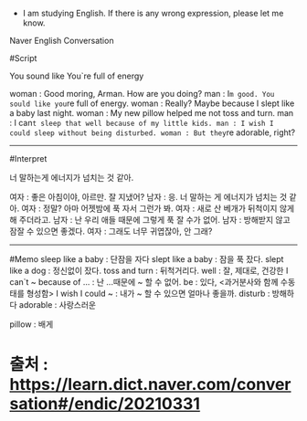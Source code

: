 
* I am studying English. If there is any wrong expression, please let me know.

Naver English Conversation

#Script

You sound like You`re full of energy

woman : Good moring, Arman. How are you doing?
man : I`m good. You sould like you`re full of energy.
woman : Really? Maybe because I slept like a baby last night.
woman : My new pillow helped me not toss and turn.
man : I can`t sleep that well because of my little kids.
man : I wish I could sleep without being disturbed.
woman : But they`re adorable, right?

---

#Interpret

너 말하는게 에너지가 넘치는 것 같아.

여자 : 좋은 아침이야, 아르만. 잘 지냈어?
남자 : 응. 너 말하는 게 에너지가 넘치는 것 같아.
여자 : 정말? 아마 어젯밤에 푹 자서 그런가 봐.
여자 : 새로 산 베개가 뒤척이지 않게 해 주더라고.
남자 : 난 우리 애들 때문에 그렇게 푹 잘 수가 없어.
남자 : 방해받지 않고 잠잘 수 있으면 좋겠다.
여자 : 그래도 너무 귀엽잖아, 안 그래?

---

#Memo
sleep like a baby : 단잠을 자다
slept like a baby : 잠을 푹 잤다.
slept like a dog : 정신없이 잤다.
toss and turn : 뒤척거리다.
well : 잘, 제대로, 건강한
I can`t ~ because of ... : 난 ...때문에 ~ 할 수 없어.
be : 있다, <과거분사와 함께 수동태를 형성함>
I wish I could ~ : 내가 ~ 할 수 있으면 얼마나 좋을까.
disturb : 방해하다
adorable : 사랑스러운


pillow : 배게

# 출처 : https://learn.dict.naver.com/conversation#/endic/20210331